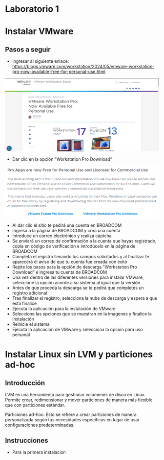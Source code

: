 # Laboratorio 1

# Instalar VMware

## Pasos a seguir

- Ingresar al siguiente enlace: https://blogs.vmware.com/workstation/2024/05/vmware-workstation-pro-now-available-free-for-personal-use.html

![PAGINA VMWARE](https://github.com/RaulRiCi/Practica_1_Linux_FCiencias/blob/main/Semana1/Pagina%20VMware.png?raw=true)

- Dar clic en la opción "Workstation Pro Download"

![Descarga](https://github.com/RaulRiCi/Practica_1_Linux_FCiencias/blob/main/Semana1/Descarga.png?raw=true)

- Al dar clic el sitio te pedirá una cuenta en BROADCOM
- Ingresa a la página de BROADCOM y crea una cuenta
- Introduce un correo electrónico y realiza captcha
- Se enviará un correo de confirmación a la cuenta que hayas registrado, copia en código de verificación e introdúcelo en la página de BROADCOM
- Completa el registro llenando los campos solicitados y al finalizar te aparecerá el aviso de que tu cuenta fue creada con éxito
- Repite los pasos para la opción de descarga "Workstation Pro Download" e ingresa tu cuenta de BROADCOM
- Una vez dentro de las diferentes versiones para instalar VMware, seleccione la opción acorde a su sistema al igual que la versión
- Antes de que proceda la descarga se te pedirá que completes un registro adicional
- Tras finalizar el registro, selecciona la nube de descarga y espera a que esta finalice
- Ejecuta la aplicación para la instalación de VMware
- Seleccione las opciones que se muestran en la imagenes y finalice la instalación
- Reinicie el sistema
- Ejecuta la aplicación de VMware y selecciona la opción para uso personal

# Instalar Linux sin LVM y particiones ad-hoc

## Introducción

LVM es una herramienta para gestionar volúmenes de disco en Linux. Permite crear, redimensionar y mover particiones de manera más flexible que con particiones estándar.

Particiones ad-hoc: Esto se refiere a crear particiones de manera personalizada según tus necesidades específicas en lugar de usar configuraciones predeterminadas.

## Instrucciones

- Para la primera instalacion

